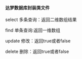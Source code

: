 ####   达梦数据库封装类文件
select  多条查询：返回二维数组结果

find 单条查询:返回一维数组

update 修改：返回true或者false

delete 删除：返回true或者false

